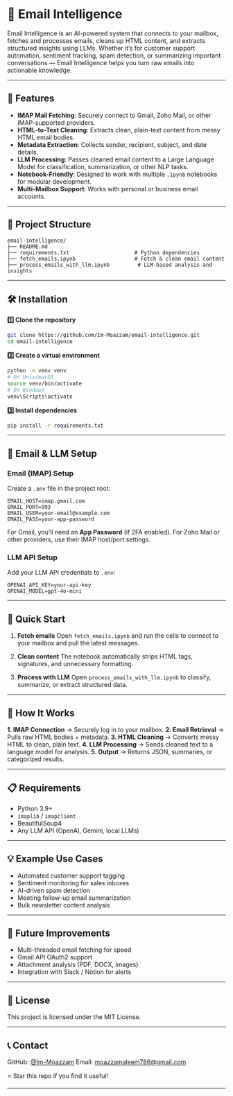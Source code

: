 # 📧 Email Intelligence

Email Intelligence is an AI-powered system that connects to your mailbox, fetches and processes emails, cleans up HTML content, and extracts structured insights using LLMs. Whether it’s for customer support automation, sentiment tracking, spam detection, or summarizing important conversations — Email Intelligence helps you turn raw emails into actionable knowledge.

---

## 🎯 Features

* **IMAP Mail Fetching**: Securely connect to Gmail, Zoho Mail, or other IMAP-supported providers.
* **HTML-to-Text Cleaning**: Extracts clean, plain-text content from messy HTML email bodies.
* **Metadata Extraction**: Collects sender, recipient, subject, and date details.
* **LLM Processing**: Passes cleaned email content to a Large Language Model for classification, summarization, or other NLP tasks.
* **Notebook-Friendly**: Designed to work with multiple `.ipynb` notebooks for modular development.
* **Multi-Mailbox Support**: Works with personal or business email accounts.

---

## 📁 Project Structure

```
email-intelligence/
├── README.md
├── requirements.txt                     # Python dependencies
├── fetch_emails.ipynb                   # Fetch & clean email content
├── process_emails_with_llm.ipynb         # LLM-based analysis and insights
```

---

## 🛠️ Installation

**1️⃣ Clone the repository**

```bash
git clone https://github.com/Im-Moazzam/email-intelligence.git
cd email-intelligence
```

**2️⃣ Create a virtual environment**

```bash
python -m venv venv
# On Unix/macOS
source venv/bin/activate
# On Windows
venv\Scripts\activate
```

**3️⃣ Install dependencies**

```bash
pip install -r requirements.txt
```

---

## 🔑 Email & LLM Setup

### **Email (IMAP) Setup**

Create a `.env` file in the project root:

```
EMAIL_HOST=imap.gmail.com
EMAIL_PORT=993
EMAIL_USER=your-email@example.com
EMAIL_PASS=your-app-password
```

For Gmail, you’ll need an **App Password** (if 2FA enabled).
For Zoho Mail or other providers, use their IMAP host/port settings.

### **LLM API Setup**

Add your LLM API credentials to `.env`:

```
OPENAI_API_KEY=your-api-key
OPENAI_MODEL=gpt-4o-mini
```

---

## 🚀 Quick Start

1. **Fetch emails**
   Open `fetch_emails.ipynb` and run the cells to connect to your mailbox and pull the latest messages.

2. **Clean content**
   The notebook automatically strips HTML tags, signatures, and unnecessary formatting.

3. **Process with LLM**
   Open `process_emails_with_llm.ipynb` to classify, summarize, or extract structured data.

---

## 🧠 How It Works

**1. IMAP Connection** → Securely log in to your mailbox.
**2. Email Retrieval** → Pulls raw HTML bodies + metadata.
**3. HTML Cleaning** → Converts messy HTML to clean, plain text.
**4. LLM Processing** → Sends cleaned text to a language model for analysis.
**5. Output** → Returns JSON, summaries, or categorized results.

---

## 📋 Requirements

* Python 3.9+
* `imaplib` / `imapclient`
* BeautifulSoup4
* Any LLM API (OpenAI, Gemini, local LLMs)

---

## 💡 Example Use Cases

* Automated customer support tagging
* Sentiment monitoring for sales inboxes
* AI-driven spam detection
* Meeting follow-up email summarization
* Bulk newsletter content analysis

---

## 🧪 Future Improvements

* Multi-threaded email fetching for speed
* Gmail API OAuth2 support
* Attachment analysis (PDF, DOCX, images)
* Integration with Slack / Notion for alerts

---

## 📄 License

This project is licensed under the MIT License.

---

## 📞 Contact

GitHub: [@Im-Moazzam](https://github.com/Im-Moazzam)
Email: [moazzamaleem786@gmail.com](mailto:moazzamaleem786@gmail.com)

⭐ Star this repo if you find it useful!

---
